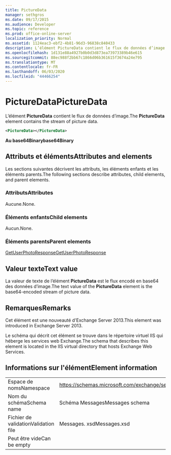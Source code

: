 ```yaml
---
title: PictureData
manager: sethgros
ms.date: 09/17/2015
ms.audience: Developer
ms.topic: reference
ms.prod: office-online-server
localization_priority: Normal
ms.assetid: 1124eac3-ebf2-4b81-96d3-96838c840433
description: L’élément PictureData contient le flux de données d’image.
ms.openlocfilehash: 1d131e88a4927b0b0d3d873ea73973389b46e615
ms.sourcegitcommit: 88ec988f2bb67c1866d06b361615f3674a24e795
ms.translationtype: MT
ms.contentlocale: fr-FR
ms.lasthandoff: 06/03/2020
ms.locfileid: "44466254"
---
```

# <a name="picturedata"></a><span data-ttu-id="f7728-103">PictureData</span><span class="sxs-lookup"><span data-stu-id="f7728-103">PictureData</span></span>

<span data-ttu-id="f7728-104">L’élément **PictureData** contient le flux de données d’image.</span><span class="sxs-lookup"><span data-stu-id="f7728-104">The **PictureData** element contains the stream of picture data.</span></span> 
  
```XML
<PictureData></PictureData>
```

 <span data-ttu-id="f7728-105">**Au base64Binary**</span><span class="sxs-lookup"><span data-stu-id="f7728-105">**base64Binary**</span></span>
## <a name="attributes-and-elements"></a><span data-ttu-id="f7728-106">Attributs et éléments</span><span class="sxs-lookup"><span data-stu-id="f7728-106">Attributes and elements</span></span>

<span data-ttu-id="f7728-107">Les sections suivantes décrivent les attributs, les éléments enfants et les éléments parents.</span><span class="sxs-lookup"><span data-stu-id="f7728-107">The following sections describe attributes, child elements, and parent elements.</span></span>
  
### <a name="attributes"></a><span data-ttu-id="f7728-108">Attributs</span><span class="sxs-lookup"><span data-stu-id="f7728-108">Attributes</span></span>

<span data-ttu-id="f7728-109">Aucune.</span><span class="sxs-lookup"><span data-stu-id="f7728-109">None.</span></span>
  
### <a name="child-elements"></a><span data-ttu-id="f7728-110">Éléments enfants</span><span class="sxs-lookup"><span data-stu-id="f7728-110">Child elements</span></span>

<span data-ttu-id="f7728-111">Aucun.</span><span class="sxs-lookup"><span data-stu-id="f7728-111">None.</span></span>
  
### <a name="parent-elements"></a><span data-ttu-id="f7728-112">Éléments parents</span><span class="sxs-lookup"><span data-stu-id="f7728-112">Parent elements</span></span>

[<span data-ttu-id="f7728-113">GetUserPhotoResponse</span><span class="sxs-lookup"><span data-stu-id="f7728-113">GetUserPhotoResponse</span></span>](getuserphotoresponse.md)
  
## <a name="text-value"></a><span data-ttu-id="f7728-114">Valeur texte</span><span class="sxs-lookup"><span data-stu-id="f7728-114">Text value</span></span>

<span data-ttu-id="f7728-115">La valeur de texte de l’élément **PictureData** est le flux encodé en base64 des données d’image.</span><span class="sxs-lookup"><span data-stu-id="f7728-115">The text value of the **PictureData** element is the base64-encoded stream of picture data.</span></span> 
  
## <a name="remarks"></a><span data-ttu-id="f7728-116">Remarques</span><span class="sxs-lookup"><span data-stu-id="f7728-116">Remarks</span></span>

<span data-ttu-id="f7728-117">Cet élément est une nouveauté d'Exchange Server 2013.</span><span class="sxs-lookup"><span data-stu-id="f7728-117">This element was introduced in Exchange Server 2013.</span></span>
  
<span data-ttu-id="f7728-118">Le schéma qui décrit cet élément se trouve dans le répertoire virtuel IIS qui héberge les services web Exchange.</span><span class="sxs-lookup"><span data-stu-id="f7728-118">The schema that describes this element is located in the IIS virtual directory that hosts Exchange Web Services.</span></span>
  
## <a name="element-information"></a><span data-ttu-id="f7728-119">Informations sur l'élément</span><span class="sxs-lookup"><span data-stu-id="f7728-119">Element information</span></span>

|||
|:-----|:-----|
|<span data-ttu-id="f7728-120">Espace de noms</span><span class="sxs-lookup"><span data-stu-id="f7728-120">Namespace</span></span>  <br/> |https://schemas.microsoft.com/exchange/services/2006/messages  <br/> |
|<span data-ttu-id="f7728-121">Nom du schéma</span><span class="sxs-lookup"><span data-stu-id="f7728-121">Schema name</span></span>  <br/> |<span data-ttu-id="f7728-122">Schéma Messages</span><span class="sxs-lookup"><span data-stu-id="f7728-122">Messages schema</span></span>  <br/> |
|<span data-ttu-id="f7728-123">Fichier de validation</span><span class="sxs-lookup"><span data-stu-id="f7728-123">Validation file</span></span>  <br/> |<span data-ttu-id="f7728-124">Messages. xsd</span><span class="sxs-lookup"><span data-stu-id="f7728-124">Messages.xsd</span></span>  <br/> |
|<span data-ttu-id="f7728-125">Peut être vide</span><span class="sxs-lookup"><span data-stu-id="f7728-125">Can be empty</span></span>  <br/> ||
   


